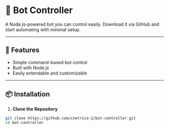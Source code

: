 # 🤖 Bot Controller

A Node.js-powered bot you can control easily. Download it via GitHub and start automating with minimal setup.

---

## 🚀 Features

- Simple command-based bot control
- Built with Node.js
- Easily extendable and customizable

---

## 📦 Installation

1. **Clone the Repository**

```bash
git clone https://github.com/cnetrico-2/bot-controller.git
cd bot-controller
